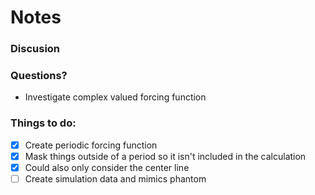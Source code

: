 
# Notes

### Discusion

### Questions?

- Investigate complex valued forcing function 

### Things to do:

-[x] Create periodic forcing function
-[x] Mask things outside of a period so it isn't included in the calculation
-[x] Could also only consider the center line 
-[ ] Create simulation data and mimics phantom 
